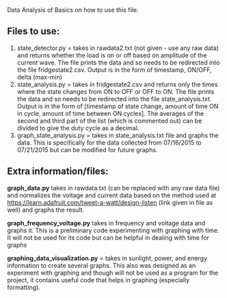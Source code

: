 Data Analysis of 
Basics on how to use this file:
## Files to use:
 1. state_detector.py = takes in rawdata2.txt (not given - use any raw data) and returns whether the load is on or off based on amplitude of the current wave. The file prints the data and so needs to be redirected into the file fridgestate2.csv. Output is in the form of timestamp, ON/OFF, delta (max-min)
 2. state_analysis.py = takes in fridgestate2.csv and returns only the times where the state changes from ON to OFF or OFF to ON. The file prints the data and so needs to be redirected into the file state_analysis.txt. Output is in the form of [timestamp of state change, amount of time ON in cycle, amount of time between ON cycles]. The averages of the second and third part of the list (which is commented out) can be divided to give the duty cycle as a decimal.
 3. graph_state_analysis.py = takes in state_analysis.txt file and graphs the data. This is specifically for the data collected from 07/16/2015 to 07/21/2015 but can be modified for future graphs. 

## Extra information/files:
__graph_data.py__ takes in rawdata.txt (can be replaced with any raw data file) and normalizes the voltage and current data based on the method used at https://learn.adafruit.com/tweet-a-watt/design-listen (link given in file as well) and graphs the result.

__graph_frequency_voltage.py__ takes in frequency and voltage data and graphs it. This is a preliminary code experimenting with graphing with time. It will not be used for its code but can be helpful in dealing with time for graphs

__graphing_data_visualization.py__ = takes in sunlight, power, and energy information to create several graphs. This also was designed as an experiment with graphing and though will not be used as a program for the project, it contains useful code that helps in graphing (especially formatting).

